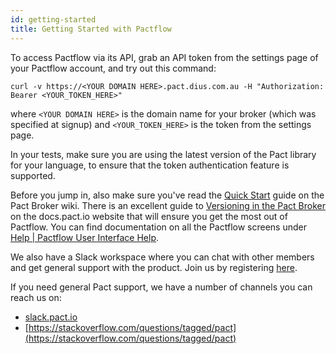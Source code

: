 ```yaml
---
id: getting-started
title: Getting Started with Pactflow
---
```


To access Pactflow via its API, grab an API token from the settings page of your Pactflow account, and try out this command:

```console
curl -v https://<YOUR DOMAIN HERE>.pact.dius.com.au -H "Authorization: Bearer <YOUR_TOKEN_HERE>"
```

where `<YOUR DOMAIN HERE>` is the domain name for your broker (which was specified at signup) and `<YOUR_TOKEN_HERE>` is the token from the settings page.

In your tests, make sure you are using the latest version of the Pact library for your language, to ensure that the token authentication feature is supported.

Before you jump in, also make sure you've read the [Quick Start](https://github.com/pact-foundation/pact_broker/wiki) guide on the Pact Broker wiki. There is an excellent guide to [Versioning in the Pact Broker](https://docs.pact.io/getting-started/versioning-in-the-pact-broker) on the docs.pact.io website that will ensure you get the most out of Pactflow. You can find documentation on all the Pactflow screens under [Help | Pactflow User Interface Help](user-interface).

We also have a Slack workspace where you can chat with other members and get general support with the product. Join us by registering [here](http://slack.pact.io/).

If you need general Pact support, we have a number of channels you can reach us on:

* [slack.pact.io](http://slack.pact.io/)
* [https://stackoverflow.com/questions/tagged/pact](https://stackoverflow.com/questions/tagged/pact)
